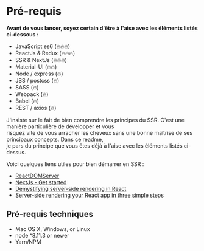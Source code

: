 # Pré-requis

**Avant de vous lancer, soyez certain d'être à l'aise avec les éléments listés ci-dessous :**  
  
- JavaScript es6 (🔥🔥🔥)  
- ReactJs & Redux (🔥🔥🔥)  
- SSR & NextJs (🔥🔥🔥)  
- Material-UI (🔥🔥)  
- Node / express (🔥)  
- JSS / postcss (🔥)  
- SASS (🔥)  
- Webpack (🔥)  
- Babel (🔥)  
- REST / axios (🔥)  
  
J'insiste sur le fait de bien comprendre les principes du SSR. C'est une manière particulière de développer et vous   
risquez vite de vous arracher les cheveux sans une bonne maîtrise de ses principaux concepts. Dans ce readme,   
je pars du principe que vous êtes déjà à l'aise avec les éléments listés ci-dessus.

Voici quelques liens utiles pour bien démarrer en SSR : 

- [ReactDOMServer](https://reactjs.org/docs/react-dom-server.html)
- [NextJs - Get started](https://nextjs.org/learn/)
- [Demystifying server-side rendering in React](https://medium.freecodecamp.org/demystifying-reacts-server-side-render-de335d408fe4)
- [Server-side rendering your React app in three simple steps](https://medium.freecodecamp.org/server-side-rendering-your-react-app-in-three-simple-steps-7a82b95db82e)
  

## Pré-requis techniques 

- Mac OS X, Windows, or Linux
- node ^8.11.3 or newer
- Yarn/NPM